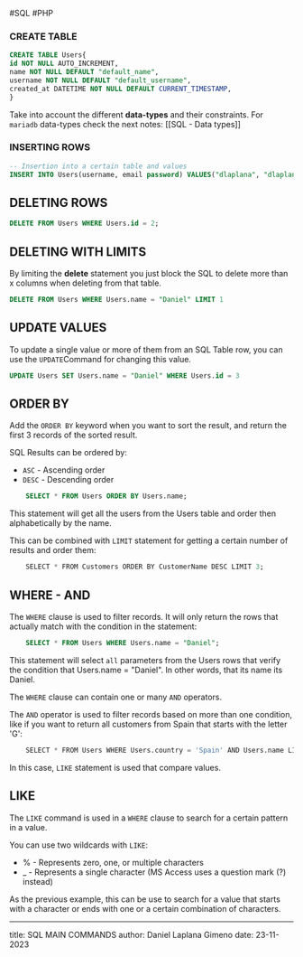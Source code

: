 #SQL #PHP 

### CREATE TABLE 

```SQL 
CREATE TABLE Users{
id NOT NULL AUTO_INCREMENT, 
name NOT NULL DEFAULT "default_name", 
username NOT NULL DEFAULT "default_username", 
created_at DATETIME NOT NULL DEFAULT CURRENT_TIMESTAMP, 
}
``` 

Take into account the different **data-types** and their constraints. 
For `mariadb` data-types check the next notes: [[SQL - Data types]]
### INSERTING ROWS

```SQL 
-- Insertion into a certain table and values
INSERT INTO Users(username, email password) VALUES("dlaplana", "dlaplana@gmail.com", 1234); 
```

## DELETING ROWS

```SQL 
DELETE FROM Users WHERE Users.id = 2; 
```

## DELETING WITH LIMITS 

By limiting the **delete** statement you just block the SQL to delete more than x columns when deleting from that table. 

```SQL 
DELETE FROM Users WHERE Users.name = "Daniel" LIMIT 1
```

## UPDATE VALUES

To update a single value or more of them from an SQL Table row, you can use the ```UPDATE```Command for changing this value. 

```SQL 
UPDATE Users SET Users.name = "Daniel" WHERE Users.id = 3 
```

## ORDER BY 

Add the `ORDER BY` keyword when you want to sort the result, and return the first 3 records of the sorted result.

SQL Results can be ordered by: 
* ```ASC``` - Ascending order
* ```DESC``` - Descending order

```SQL 
	SELECT * FROM Users ORDER BY Users.name; 
```

This statement will get all the users from the Users table and order then alphabetically by the name. 

This can be combined with ```LIMIT``` statement for getting a certain number of results and order them: 
```SQL 
	SELECT * FROM Customers ORDER BY CustomerName DESC LIMIT 3;
```

## WHERE  - AND 

The `WHERE` clause is used to filter records. It will only return the rows that actually match with the condition in the statement: 
```SQL 
	SELECT * FROM Users WHERE Users.name = "Daniel"; 
```
This statement will select `all` parameters from the Users rows that verify the condition that Users.name = "Daniel". In other words, that its name its Daniel. 

The `WHERE` clause can contain one or many `AND` operators.

The `AND` operator is used to filter records based on more than one condition, like if you want to return all customers from Spain that starts with the letter 'G':

```SQL
	SELECT * FROM Users WHERE Users.country = 'Spain' AND Users.name LIKE 'G%'
```

In this case, ```LIKE``` statement is used that compare values. 

## LIKE 

The `LIKE` command is used in a ```WHERE``` clause to search for a certain pattern in a value.

You can use two wildcards with `LIKE`: 

- % - Represents zero, one, or multiple characters
- _ - Represents a single character (MS Access uses a question mark (?) instead)

As the previous example, this can be use to search for a value that starts with a character or ends with one or a certain combination of characters. 

--- 
title: SQL MAIN COMMANDS
author: Daniel Laplana Gimeno 
date: 23-11-2023



